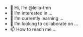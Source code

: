 - 👋 Hi, I’m @leila-tmn
- 👀 I’m interested in ...
- 🌱 I’m currently learning ...
- 💞️ I’m looking to collaborate on ...
- 📫 How to reach me ...

<!---
leila-tmn/leila-tmn is a ✨ special ✨ repository because its `README.md` (this file) appears on your GitHub profile.
You can click the Preview link to take a look at your changes.
--->
